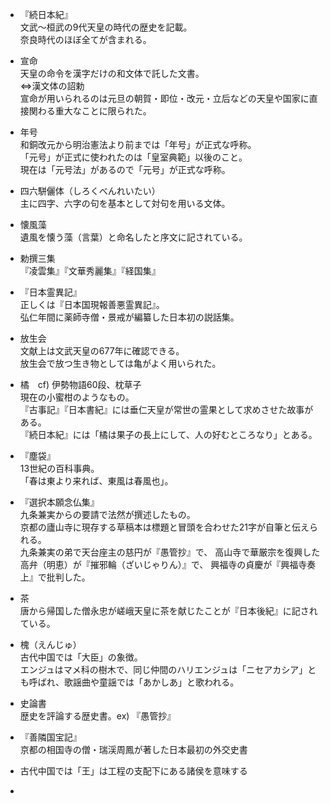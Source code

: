 - 『続日本紀』  
文武〜桓武の9代天皇の時代の歴史を記載。  
奈良時代のほぼ全てが含まれる。

- 宣命  
天皇の命令を漢字だけの和文体で託した文書。  
⇔漢文体の詔勅  
宣命が用いられるのは元旦の朝賀・即位・改元・立后などの天皇や国家に直接関わる重大なことに限られた。

- 年号  
和銅改元から明治憲法より前までは「年号」が正式な呼称。  
「元号」が正式に使われたのは「皇室典範」以後のこと。  
現在は「元号法」があるので「元号」が正式な呼称。

- 四六駢儷体（しろくべんれいたい）  
主に四字、六字の句を基本として対句を用いる文体。

- 懐風藻  
遺風を懐う藻（言葉）と命名したと序文に記されている。

- 勅撰三集  
『凌雲集』『文華秀麗集』『経国集』

- 『日本霊異記』  
正しくは『日本国現報善悪霊異記』。  
弘仁年間に薬師寺僧・景戒が編纂した日本初の説話集。

- 放生会  
文献上は文武天皇の677年に確認できる。  
放生会で放つ生き物としては亀がよく用いられた。

- 橘　cf) 伊勢物語60段、枕草子  
現在の小蜜柑のようなもの。  
『古事記』『日本書紀』には垂仁天皇が常世の霊果として求めさせた故事がある。  
『続日本紀』には「橘は果子の長上にして、人の好むところなり」とある。

- 『塵袋』  
13世紀の百科事典。  
「春は東より来れば、東風は春風也」。

- 『選択本願念仏集』  
九条兼実からの要請で法然が撰述したもの。  
京都の廬山寺に現存する草稿本は標題と冒頭を合わせた21字が自筆と伝えられる。  
九条兼実の弟で天台座主の慈円が『愚管抄』で、
高山寺で華厳宗を復興した高弁（明恵）が『摧邪輪（ざいじゃりん）』で、
興福寺の貞慶が『興福寺奏上』で批判した。

- 茶  
唐から帰国した僧永忠が嵯峨天皇に茶を献じたことが『日本後紀』に記されている。

- 槐（えんじゅ）  
古代中国では「大臣」の象徴。  
エンジュはマメ科の樹木で、同じ仲間のハリエンジュは「ニセアカシア」とも呼ばれ、歌謡曲や童謡では「あかしあ」と歌われる。

- 史論書  
歴史を評論する歴史書。ex) 『愚管抄』

- 『善隣国宝記』  
京都の相国寺の僧・瑞渓周鳳が著した日本最初の外交史書

- 古代中国では「王」は工程の支配下にある諸侯を意味する

- 